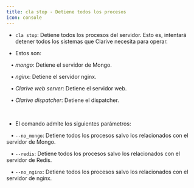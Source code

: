 ```yaml
---
title: cla stop - Detiene todos los procesos
icon: console
---
```


* `cla stop`: Detiene todos los procesos del servidor. Esto es, intentará detener todos los sistemas que Clarive necesita para operar.

* Estos son: <br />

&nbsp; &nbsp;• *mongo*: Detiene el servidor de Mongo.  <br />

&nbsp; &nbsp;• *nginx*: Detiene el servidor nginx.  <br />

&nbsp; &nbsp;• *Clarive web server*: Detiene el servidor web. <br />

&nbsp; &nbsp;• *Clarive dispatcher*: Detiene el dispatcher. <br />


<br/>

* El comando admite los siguientes parámetros: <br />


&nbsp; &nbsp;• `--no_mongo`: Detiene todos los procesos salvo los relacionados con el servidor de Mongo. <br />

&nbsp; &nbsp;• `--redis`: Detiene todos los procesos salvo los relacionados con el servidor de Redis. <br />

&nbsp; &nbsp;• `--no_nginx`: Detiene todos los procesos salvo los relacionados con el servidor de nginx. 

